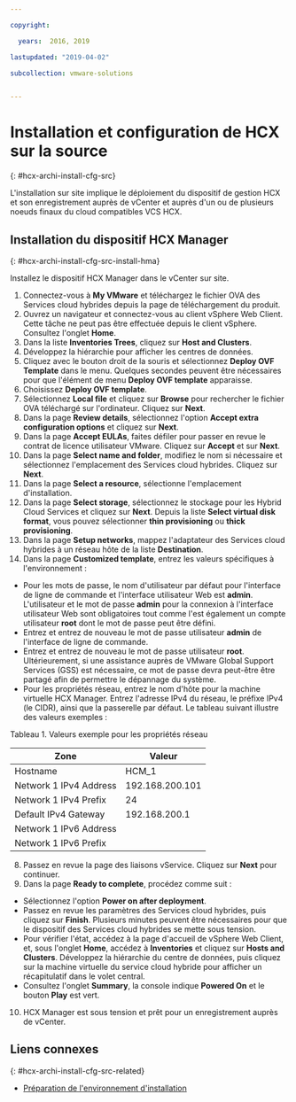 ```yaml
---

copyright:

  years:  2016, 2019

lastupdated: "2019-04-02"

subcollection: vmware-solutions


---
```

# Installation et configuration de HCX sur la source
{: #hcx-archi-install-cfg-src}

L'installation sur site implique le déploiement du dispositif de gestion HCX et son enregistrement auprès de vCenter et auprès d'un ou de plusieurs noeuds finaux du cloud compatibles VCS HCX.

## Installation du dispositif HCX Manager
{: #hcx-archi-install-cfg-src-install-hma}

Installez le dispositif HCX Manager dans le vCenter sur site.

1. Connectez-vous à **My VMware** et téléchargez le fichier OVA des Services cloud hybrides depuis la page de téléchargement du produit.
2. Ouvrez un navigateur et connectez-vous au client vSphere Web Client. Cette tâche ne peut pas être effectuée depuis le client vSphere. Consultez l'onglet **Home**.
3. Dans la liste **Inventories Trees**, cliquez sur **Host and Clusters**.
4. Développez la hiérarchie pour afficher les centres de données.
5. Cliquez avec le bouton droit de la souris et sélectionnez **Deploy OVF Template** dans le menu. Quelques secondes peuvent être nécessaires pour que l'élément de menu **Deploy OVF template** apparaisse.
6. Choisissez **Deploy OVF template**.
  1. Sélectionnez **Local file** et cliquez sur **Browse** pour rechercher le fichier OVA téléchargé sur l'ordinateur. Cliquez sur **Next**.
  2. Dans la page **Review details**, sélectionnez l'option **Accept extra configuration options** et cliquez sur **Next**.
  3. Dans la page **Accept EULAs**, faites défiler pour passer en revue le contrat de licence utilisateur VMware. Cliquez sur **Accept** et sur **Next**.
  4. Dans la page **Select name and folder**, modifiez le nom si nécessaire et sélectionnez l'emplacement des Services cloud hybrides. Cliquez sur **Next**.
  5. Dans la page **Select a resource**, sélectionne l'emplacement d'installation.
  6. Dans la page **Select storage**, sélectionnez le stockage pour les Hybrid Cloud Services et cliquez sur **Next**. Depuis la liste **Select virtual disk format**, vous pouvez sélectionner **thin provisioning** ou **thick provisioning**.
  7. Dans la page **Setup networks**, mappez l'adaptateur des Services cloud hybrides à un réseau hôte de la liste **Destination**.
7. Dans la page **Customized template**, entrez les valeurs spécifiques à l'environnement :
  * Pour les mots de passe, le nom d'utilisateur par défaut pour l'interface de ligne de commande et l'interface utilisateur Web est **admin**. L'utilisateur et le mot de passe **admin** pour la connexion à l'interface utilisateur Web sont obligatoires tout comme l'est également un compte utilisateur **root** dont le mot de passe peut être défini.
  * Entrez et entrez de nouveau le mot de passe utilisateur **admin** de l'interface de ligne de commande.
  * Entrez et entrez de nouveau le mot de passe utilisateur **root**. Ultérieurement, si une assistance auprès de VMware Global Support Services (GSS) est nécessaire, ce mot de passe devra peut-être être partagé afin de permettre le dépannage du système.
  * Pour les propriétés réseau, entrez le nom d'hôte pour la machine virtuelle HCX Manager. Entrez l'adresse IPv4 du réseau, le préfixe IPv4 (le CIDR), ainsi que la passerelle par défaut. Le tableau suivant illustre des valeurs exemples :

Tableau 1. Valeurs exemple pour les propriétés réseau

| Zone                    | Valeur           |
|--------------------------|-----------------|
| Hostname                 | HCM_1           |
| Network 1 IPv4 Address   | 192.168.200.101 |
| Network 1 IPv4 Prefix    | 24              |
| Default IPv4 Gateway     | 192.168.200.1   |
| Network 1 IPv6 Address   |                 |
| Network 1 IPv6 Prefix    |                 |

8. Passez en revue la page des liaisons vService. Cliquez sur **Next** pour continuer.
9. Dans la page **Ready to complete**, procédez comme suit :
  * Sélectionnez l'option **Power on after deployment**.
  * Passez en revue les paramètres des Services cloud hybrides, puis cliquez sur **Finish**. Plusieurs minutes peuvent être nécessaires pour que le dispositif des Services cloud hybrides se mette sous tension.
  * Pour vérifier l'état, accédez à la page d'accueil de vSphere Web Client, et, sous l'onglet **Home**, accédez à **Inventories** et cliquez sur **Hosts and Clusters**. Développez la hiérarchie du centre de données, puis cliquez sur la machine virtuelle du service cloud hybride pour afficher un récapitulatif dans le volet central.
  * Consultez l'onglet **Summary**, la console indique **Powered On** et le bouton **Play** est vert.
10. HCX Manager est sous tension et prêt pour un enregistrement auprès de vCenter.

## Liens connexes
{: #hcx-archi-install-cfg-src-related}

* [Préparation de l'environnement d'installation](/docs/services/vmwaresolutions/archiref/hcx-archi?topic=vmware-solutions-hcx-archi-prep-install)
